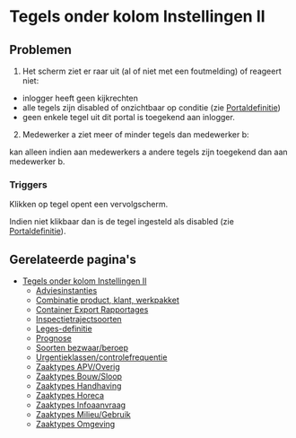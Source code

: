 # Tegels onder kolom Instellingen II

## Problemen

1) Het scherm ziet er raar uit (al of niet met een foutmelding) of reageert niet:

- inlogger heeft geen kijkrechten
- alle tegels zijn disabled of onzichtbaar op conditie (zie [Portaldefinitie](/docs/instellen_inrichten/portaldefinitie/README.md))
- geen enkele tegel uit dit portal is toegekend aan inlogger.

2) Medewerker a ziet meer of minder tegels dan medewerker b:

kan alleen indien aan medewerkers a andere tegels zijn toegekend dan aan medewerker b.

### Triggers

Klikken op tegel opent een vervolgscherm.

Indien niet klikbaar dan is de tegel ingesteld als disabled (zie [Portaldefinitie](/docs/instellen_inrichten/portaldefinitie/README.md)).

## Gerelateerde pagina's

- [Tegels onder kolom Instellingen II](/docs/probleemoplossing/portalen_en_moduleschermen/beheerportaal/tegels_onder_kolom_instellingen_ii/README.md)
  - [Adviesinstanties](/docs/probleemoplossing/portalen_en_moduleschermen/beheerportaal/tegels_onder_kolom_instellingen_ii/adviesinstanties.md)
  - [Combinatie product, klant, werkpakket](/docs/probleemoplossing/portalen_en_moduleschermen/beheerportaal/tegels_onder_kolom_instellingen_ii/combinatie_product_klant_werkpakket.md)
  - [Container Export Rapportages](/docs/probleemoplossing/portalen_en_moduleschermen/beheerportaal/tegels_onder_kolom_instellingen_ii/container_export_rapportages.md)
  - [Inspectietrajectsoorten](/docs/probleemoplossing/portalen_en_moduleschermen/beheerportaal/tegels_onder_kolom_instellingen_ii/inspectietrajectsoorten.md)
  - [Leges-definitie](/docs/probleemoplossing/portalen_en_moduleschermen/beheerportaal/tegels_onder_kolom_instellingen_ii/legesdefinitie.md)
  - [Prognose](/docs/probleemoplossing/portalen_en_moduleschermen/beheerportaal/tegels_onder_kolom_instellingen_ii/prognose.md)
  - [Soorten bezwaar/beroep](/docs/probleemoplossing/portalen_en_moduleschermen/beheerportaal/tegels_onder_kolom_instellingen_ii/soorten_bezwaar_beroep.md)
  - [Urgentieklassen/controlefrequentie](/docs/probleemoplossing/portalen_en_moduleschermen/beheerportaal/tegels_onder_kolom_instellingen_ii/urgentieklassen.md)
  - [Zaaktypes APV/Overig](/docs/probleemoplossing/portalen_en_moduleschermen/beheerportaal/tegels_onder_kolom_instellingen_ii/zaaktypes_apv_overig.md)
  - [Zaaktypes Bouw/Sloop](/docs/probleemoplossing/portalen_en_moduleschermen/beheerportaal/tegels_onder_kolom_instellingen_ii/zaaktypes_bouw_sloop.md)
  - [Zaaktypes Handhaving](/docs/probleemoplossing/portalen_en_moduleschermen/beheerportaal/tegels_onder_kolom_instellingen_ii/zaaktypes_handhaving.md)
  - [Zaaktypes Horeca](/docs/probleemoplossing/portalen_en_moduleschermen/beheerportaal/tegels_onder_kolom_instellingen_ii/zaaktypes_horeca.md)
  - [Zaaktypes Infoaanvraag](/docs/probleemoplossing/portalen_en_moduleschermen/beheerportaal/tegels_onder_kolom_instellingen_ii/zaaktypes_infoaanvraag.md)
  - [Zaaktypes Milieu/Gebruik](/docs/probleemoplossing/portalen_en_moduleschermen/beheerportaal/tegels_onder_kolom_instellingen_ii/zaaktypes_milieu_gebruik.md)
  - [Zaaktypes Omgeving](/docs/probleemoplossing/portalen_en_moduleschermen/beheerportaal/tegels_onder_kolom_instellingen_ii/zaaktypes_omgeving.md)
